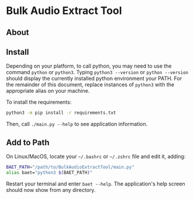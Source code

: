 # Bulk Audio Extract Tool

## About

## Install
Depending on your platform, to call python, you may need to use the command `python` or `python3`.
Typing `python3 --version` or `python --version` should display the currently installed python environment your PATH.
For the remainder of this document, replace instances of `python3` with the appropriate alias on your machine.

To install the requirements:
```bash
python3 -m pip install -r requirements.txt
```

Then, call `./main.py --help` to see application information.

## Add to Path

On Linux/MacOS, locate your `~/.bashrc` or `~/.zshrc` file and edit it, adding:
```bash
BAET_PATH="/path/to/BulkAudioExtractTool/main.py"
alias baet="python3 $(BAET_PATH)"
```
Restart your terminal and enter `baet --help`. The application's help screen should now show from any directory.